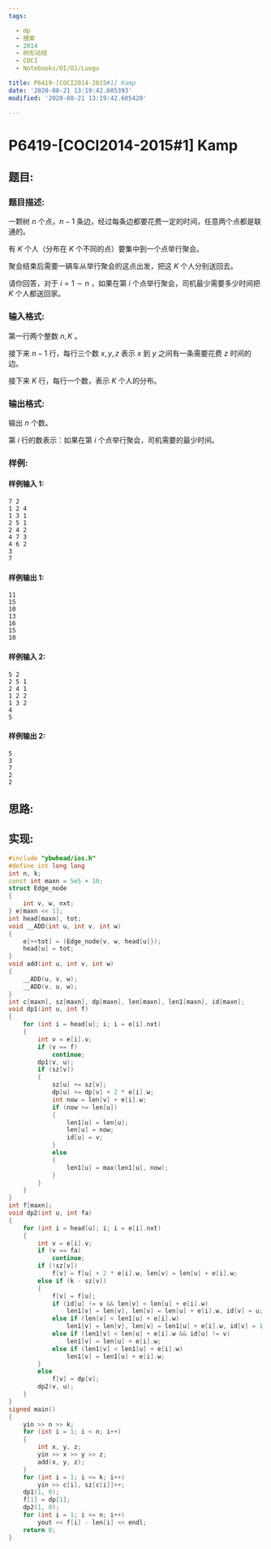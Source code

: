 ```yaml
---
tags:

  - dp
  - 搜索
  - 2014
  - 树形动规
  - COCI
  - Notebooks/OI/OJ/Luogu

title: P6419-[COCI2014-2015#1] Kamp
date: '2020-08-21 13:19:42.605393'
modified: '2020-08-21 13:19:42.605420'

---
```


# P6419-[COCI2014-2015#1] Kamp

## 题目:

### 题目描述:

一颗树 $n$ 个点，$n-1$ 条边，经过每条边都要花费一定的时间，任意两个点都是联通的。

有 $K$ 个人（分布在 $K$ 个不同的点）要集中到一个点举行聚会。

聚会结束后需要一辆车从举行聚会的这点出发，把这 $K$ 个人分别送回去。

请你回答，对于 $i=1 \sim n$ ，如果在第 $i$ 个点举行聚会，司机最少需要多少时间把 $K$ 个人都送回家。

### 输入格式:

第一行两个整数 $n, K$ 。

接下来 $n-1$ 行，每行三个数 $x, y, z$ 表示 $x$ 到 $y$ 之间有一条需要花费 $z$ 时间的边。

接下来 $K$ 行，每行一个数，表示 $K$ 个人的分布。

### 输出格式:

输出 $n$ 个数。

第 $i$ 行的数表示：如果在第 $i$ 个点举行聚会，司机需要的最少时间。

### 样例:

#### 样例输入 1:

``` 
7 2
1 2 4
1 3 1
2 5 1
2 4 2
4 7 3
4 6 2
3
7
```

#### 样例输出 1:

``` 
11
15
10
13
16
15
10
```

#### 样例输入 2:

``` 
5 2
2 5 1
2 4 1
1 2 2
1 3 2
4
5

```

#### 样例输出 2:

``` 
5
3
7
2
2

```

## 思路:

## 实现:

``` cpp
#include "ybwhead/ios.h"
#define int long long
int n, k;
const int maxn = 5e5 + 10;
struct Edge_node
{
    int v, w, nxt;
} e[maxn << 1];
int head[maxn], tot;
void __ADD(int u, int v, int w)
{
    e[++tot] = (Edge_node{v, w, head[u]});
    head[u] = tot;
}
void add(int u, int v, int w)
{
    __ADD(u, v, w);
    __ADD(v, u, w);
}
int c[maxn], sz[maxn], dp[maxn], len[maxn], len1[maxn], id[maxn];
void dp1(int u, int f)
{
    for (int i = head[u]; i; i = e[i].nxt)
    {
        int v = e[i].v;
        if (v == f)
            continue;
        dp1(v, u);
        if (sz[v])
        {
            sz[u] += sz[v];
            dp[u] += dp[v] + 2 * e[i].w;
            int now = len[v] + e[i].w;
            if (now >= len[u])
            {
                len1[u] = len[u];
                len[u] = now;
                id[u] = v;
            }
            else
            {
                len1[u] = max(len1[u], now);
            }
        }
    }
}
int f[maxn];
void dp2(int u, int fa)
{
    for (int i = head[u]; i; i = e[i].nxt)
    {
        int v = e[i].v;
        if (v == fa)
            continue;
        if (!sz[v])
            f[v] = f[u] + 2 * e[i].w, len[v] = len[u] + e[i].w;
        else if (k - sz[v])
        {
            f[v] = f[u];
            if (id[u] != v && len[v] < len[u] + e[i].w)
                len1[v] = len[v], len[v] = len[u] + e[i].w, id[v] = u;
            else if (len[v] < len1[u] + e[i].w)
                len1[v] = len[v], len[v] = len1[u] + e[i].w, id[v] = 1;
            else if (len1[v] < len[u] + e[i].w && id[u] != v)
                len1[v] = len[u] + e[i].w;
            else if (len1[v] < len1[u] + e[i].w)
                len1[v] = len1[u] + e[i].w;
        }
        else
            f[v] = dp[v];
        dp2(v, u);
    }
}
signed main()
{
    yin >> n >> k;
    for (int i = 1; i < n; i++)
    {
        int x, y, z;
        yin >> x >> y >> z;
        add(x, y, z);
    }
    for (int i = 1; i <= k; i++)
        yin >> c[i], sz[c[i]]++;
    dp1(1, 0);
    f[1] = dp[1];
    dp2(1, 0);
    for (int i = 1; i <= n; i++)
        yout << f[i] - len[i] << endl;
    return 0;
}
```

